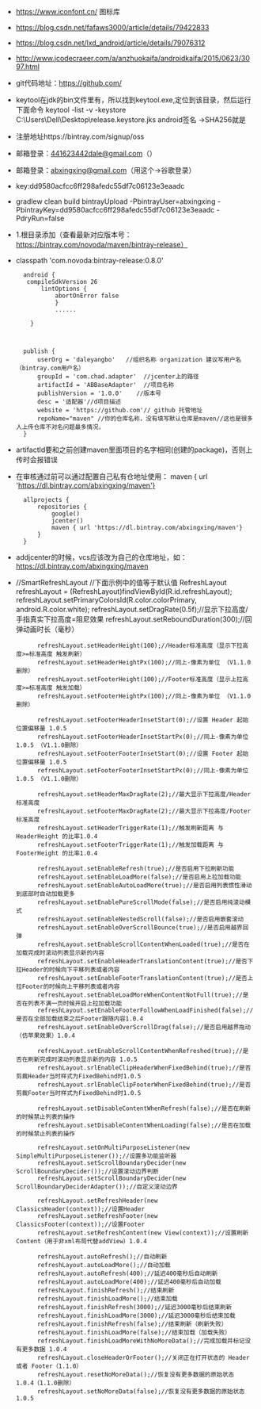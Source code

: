 - https://www.iconfont.cn/ 图标库
- https://blog.csdn.net/fafaws3000/article/details/79422833
- https://blog.csdn.net/lxd_android/article/details/79076312
- http://www.jcodecraeer.com/a/anzhuokaifa/androidkaifa/2015/0623/3097.html

- git代码地址：https://github.com/

- keytool在jdk的bin文件里有，所以找到keytool.exe,定位到该目录，然后运行下面命令
keytool -list -v -keystore C:\Users\Dell\Desktop\release.keystore.jks
android签名 ->SHA256就是


- 注册地址https://bintray.com/signup/oss
- 邮箱登录：441623442dale@gmail.com（）
- 邮箱登录：abxingxing@gmail.com（用这个->谷歌登录）
- key:dd9580acfcc6ff298afedc55df7c06123e3eaadc

- gradlew clean build bintrayUpload -PbintrayUser=abxingxing  -PbintrayKey=dd9580acfcc6ff298afedc55df7c06123e3eaadc  -PdryRun=false


- 1.根目录添加（查看最新对应版本号：https://bintray.com/novoda/maven/bintray-release）
- classpath 'com.novoda:bintray-release:0.8.0'

        android {
         compileSdkVersion 26
             lintOptions {
                 abortOnError false
                 }
                 ......

          }



        publish {
            userOrg = 'daleyangbo'   //组织名称 organization 建议写用户名（bintray.com用户名）
            groupId = 'com.chad.adapter'  //jcenter上的路径
            artifactId = 'ABBaseAdapter'  //项目名称
            publishVersion = '1.0.0'    //版本号
            desc = '适配器'//d项目描述
            website = 'https://github.com'// github 托管地址
            repoName="maven" //你的仓库名称，没有填写默认仓库是maven//这也是很多人上传仓库不对名问题最多情况，
        }

- artifactId要和之前创建maven里面项目的名字相同(创建的package)，否则上传时会报错误

- 在审核通过前可以通过配置自己私有仓地址使用： maven { url 'https://dl.bintray.com/abxingxing/maven'}

        allprojects {
            repositories {
                google()
                jcenter()
                maven { url 'https://dl.bintray.com/abxingxing/maven'}
            }
        }

- addjcenter的时候，vcs应该改为自己的仓库地址，如：https://dl.bintray.com/abxingxing/maven


-
    //SmartRefreshLayout
      //下面示例中的值等于默认值
            RefreshLayout refreshLayout = (RefreshLayout)findViewById(R.id.refreshLayout);
            refreshLayout.setPrimaryColorsId(R.color.colorPrimary, android.R.color.white);
            refreshLayout.setDragRate(0.5f);//显示下拉高度/手指真实下拉高度=阻尼效果
            refreshLayout.setReboundDuration(300);//回弹动画时长（毫秒）

            refreshLayout.setHeaderHeight(100);//Header标准高度（显示下拉高度>=标准高度 触发刷新）
            refreshLayout.setHeaderHeightPx(100);//同上-像素为单位 （V1.1.0删除）
            refreshLayout.setFooterHeight(100);//Footer标准高度（显示上拉高度>=标准高度 触发加载）
            refreshLayout.setFooterHeightPx(100);//同上-像素为单位 （V1.1.0删除）

            refreshLayout.setFooterHeaderInsetStart(0);//设置 Header 起始位置偏移量 1.0.5
            refreshLayout.setFooterHeaderInsetStartPx(0);//同上-像素为单位 1.0.5 （V1.1.0删除）
            refreshLayout.setFooterFooterInsetStart(0);//设置 Footer 起始位置偏移量 1.0.5
            refreshLayout.setFooterFooterInsetStartPx(0);//同上-像素为单位 1.0.5 （V1.1.0删除）

            refreshLayout.setHeaderMaxDragRate(2);//最大显示下拉高度/Header标准高度
            refreshLayout.setFooterMaxDragRate(2);//最大显示下拉高度/Footer标准高度
            refreshLayout.setHeaderTriggerRate(1);//触发刷新距离 与 HeaderHeight 的比率1.0.4
            refreshLayout.setFooterTriggerRate(1);//触发加载距离 与 FooterHeight 的比率1.0.4

            refreshLayout.setEnableRefresh(true);//是否启用下拉刷新功能
            refreshLayout.setEnableLoadMore(false);//是否启用上拉加载功能
            refreshLayout.setEnableAutoLoadMore(true);//是否启用列表惯性滑动到底部时自动加载更多
            refreshLayout.setEnablePureScrollMode(false);//是否启用纯滚动模式
            refreshLayout.setEnableNestedScroll(false);//是否启用嵌套滚动
            refreshLayout.setEnableOverScrollBounce(true);//是否启用越界回弹
            refreshLayout.setEnableScrollContentWhenLoaded(true);//是否在加载完成时滚动列表显示新的内容
            refreshLayout.setEnableHeaderTranslationContent(true);//是否下拉Header的时候向下平移列表或者内容
            refreshLayout.setEnableFooterTranslationContent(true);//是否上拉Footer的时候向上平移列表或者内容
            refreshLayout.setEnableLoadMoreWhenContentNotFull(true);//是否在列表不满一页时候开启上拉加载功能
            refreshLayout.setEnableFooterFollowWhenLoadFinished(false);//是否在全部加载结束之后Footer跟随内容1.0.4
            refreshLayout.setEnableOverScrollDrag(false);//是否启用越界拖动（仿苹果效果）1.0.4

            refreshLayout.setEnableScrollContentWhenRefreshed(true);//是否在刷新完成时滚动列表显示新的内容 1.0.5
            refreshLayout.srlEnableClipHeaderWhenFixedBehind(true);//是否剪裁Header当时样式为FixedBehind时1.0.5
            refreshLayout.srlEnableClipFooterWhenFixedBehind(true);//是否剪裁Footer当时样式为FixedBehind时1.0.5

            refreshLayout.setDisableContentWhenRefresh(false);//是否在刷新的时候禁止列表的操作
            refreshLayout.setDisableContentWhenLoading(false);//是否在加载的时候禁止列表的操作

            refreshLayout.setOnMultiPurposeListener(new SimpleMultiPurposeListener());//设置多功能监听器
            refreshLayout.setScrollBoundaryDecider(new ScrollBoundaryDecider());//设置滚动边界判断
            refreshLayout.setScrollBoundaryDecider(new ScrollBoundaryDeciderAdapter());//自定义滚动边界

            refreshLayout.setRefreshHeader(new ClassicsHeader(context));//设置Header
            refreshLayout.setRefreshFooter(new ClassicsFooter(context));//设置Footer
            refreshLayout.setRefreshContent(new View(context));//设置刷新Content（用于非xml布局代替addView）1.0.4

            refreshLayout.autoRefresh();//自动刷新
            refreshLayout.autoLoadMore();//自动加载
            refreshLayout.autoRefresh(400);//延迟400毫秒后自动刷新
            refreshLayout.autoLoadMore(400);//延迟400毫秒后自动加载
            refreshLayout.finishRefresh();//结束刷新
            refreshLayout.finishLoadMore();//结束加载
            refreshLayout.finishRefresh(3000);//延迟3000毫秒后结束刷新
            refreshLayout.finishLoadMore(3000);//延迟3000毫秒后结束加载
            refreshLayout.finishRefresh(false);//结束刷新（刷新失败）
            refreshLayout.finishLoadMore(false);//结束加载（加载失败）
            refreshLayout.finishLoadMoreWithNoMoreData();//完成加载并标记没有更多数据 1.0.4
            refreshLayout.closeHeaderOrFooter();//关闭正在打开状态的 Header 或者 Footer（1.1.0）
            refreshLayout.resetNoMoreData();//恢复没有更多数据的原始状态 1.0.4（1.1.0删除）
            refreshLayout.setNoMoreData(false);//恢复没有更多数据的原始状态 1.0.5